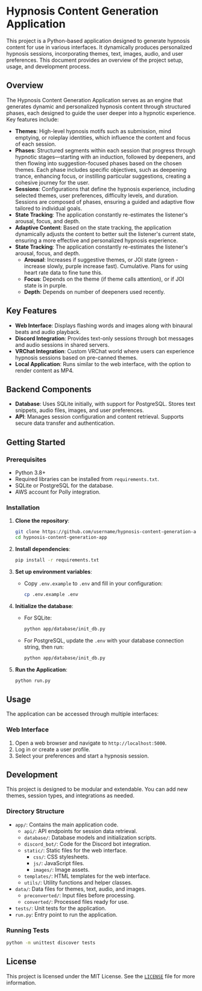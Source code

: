 
# Hypnosis Content Generation Application

This project is a Python-based application designed to generate hypnosis content for use in various interfaces. It dynamically produces personalized hypnosis sessions, incorporating themes, text, images, audio, and user preferences. This document provides an overview of the project setup, usage, and development process.

## Overview

The Hypnosis Content Generation Application serves as an engine that generates dynamic and personalized hypnosis content through structured phases, each designed to guide the user deeper into a hypnotic experience. Key features include:

- **Themes**: High-level hypnosis motifs such as submission, mind emptying, or roleplay identities, which influence the content and focus of each session.
- **Phases**: Structured segments within each session that progress through hypnotic stages—starting with an induction, followed by deepeners, and then flowing into suggestion-focused phases based on the chosen themes. Each phase includes specific objectives, such as deepening trance, enhancing focus, or instilling particular suggestions, creating a cohesive journey for the user.
- **Sessions**: Configurations that define the hypnosis experience, including selected themes, user preferences, difficulty levels, and duration. Sessions are composed of phases, ensuring a guided and adaptive flow tailored to individual goals.
- **State Tracking**: The application constantly re-estimates the listener's arousal, focus, and depth. 
- **Adaptive Content**: Based on the state tracking, the application dynamically adjusts the content to better suit the listener's current state, ensuring a more effective and personalized hypnosis experience.
- **State Tracking**: The application constantly re-estimates the listener's arousal, focus, and depth.
  - **Arousal**: Increases if suggestive themes, or JOI state (green - increase slowly, purple increase fast). Cumulative. Plans for using heart rate data to fine tune this.
  - **Focus**: Depends on the theme (if theme calls attention), or if JOI state is in purple.
  - **Depth**: Depends on number of deepeners used recently.

## Key Features

- **Web Interface**: Displays flashing words and images along with binaural beats and audio playback.
- **Discord Integration**: Provides text-only sessions through bot messages and audio sessions in shared servers.
- **VRChat Integration**: Custom VRChat world where users can experience hypnosis sessions based on pre-canned themes.
- **Local Application**: Runs similar to the web interface, with the option to render content as MP4.

## Backend Components

- **Database**: Uses SQLite initially, with support for PostgreSQL. Stores text snippets, audio files, images, and user preferences.
- **API**: Manages session configuration and content retrieval. Supports secure data transfer and authentication.

## Getting Started

### Prerequisites

- Python 3.8+
- Required libraries can be installed from `requirements.txt`.
- SQLite or PostgreSQL for the database.
- AWS account for Polly integration.

### Installation

1. **Clone the repository**:
   ```bash
   git clone https://github.com/username/hypnosis-content-generation-app.git
   cd hypnosis-content-generation-app
   ```

2. **Install dependencies**:
   ```bash
   pip install -r requirements.txt
   ```

3. **Set up environment variables**:
   - Copy `.env.example` to `.env` and fill in your configuration:
     ```bash
     cp .env.example .env
     ```

4. **Initialize the database**:
   - For SQLite:
     ```bash
     python app/database/init_db.py
     ```
   - For PostgreSQL, update the `.env` with your database connection string, then run:
     ```bash
     python app/database/init_db.py
     ```

5. **Run the Application**:
   ```bash
   python run.py
   ```

## Usage

The application can be accessed through multiple interfaces:

### Web Interface

1. Open a web browser and navigate to `http://localhost:5000`.
2. Log in or create a user profile.
3. Select your preferences and start a hypnosis session.

## Development

This project is designed to be modular and extendable. You can add new themes, session types, and integrations as needed.

### Directory Structure

- `app/`: Contains the main application code.
  - `api/`: API endpoints for session data retrieval.
  - `database/`: Database models and initialization scripts.
  - `discord_bot/`: Code for the Discord bot integration.
  - `static/`: Static files for the web interface.
    - `css/`: CSS stylesheets.
    - `js/`: JavaScript files.
    - `images/`: Image assets.
  - `templates/`: HTML templates for the web interface.
  - `utils/`: Utility functions and helper classes.
- `data/`: Data files for themes, text, audio, and images.
  - `preconverted/`: Input files before processing.
  - `converted/`: Processed files ready for use.
- `tests/`: Unit tests for the application.
- `run.py`: Entry point to run the application.

### Running Tests

```bash
python -m unittest discover tests
```

## License

This project is licensed under the MIT License. See the [`LICENSE`](LICENSE) file for more information.
